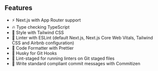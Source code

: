 ## Features

- ⚡ Next.js with App Router support
- 🔥 Type checking TypeScript
- 💎 Style with Tailwind CSS
- 📏 Linter with ESLint (default Next.js, Next.js Core Web Vitals, Tailwind CSS and Airbnb configuration)
- 💖 Code Formatter with Prettier
- 🦊 Husky for Git Hooks
- 🚫 Lint-staged for running linters on Git staged files
- 📓 Write standard compliant commit messages with Commitizen

